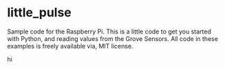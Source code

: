# little_pulse
Sample code for the Raspberry Pi.
This is a little code to get you started with Python, and reading values from the Grove Sensors.
All code in these examples is freely available via, MIT license.

hi
